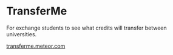 TransferMe
==========

For exchange students to see what credits will transfer between universities. 

[transferme.meteor.com](transferme.meteor.com)
